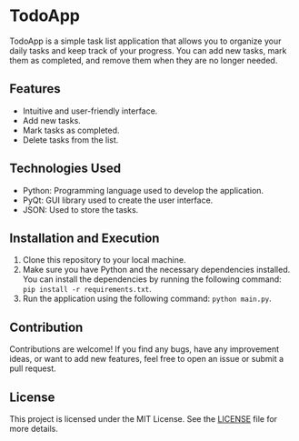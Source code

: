 # TodoApp

TodoApp is a simple task list application that allows you to organize your daily tasks and keep track of your progress. You can add new tasks, mark them as completed, and remove them when they are no longer needed.

## Features

- Intuitive and user-friendly interface.
- Add new tasks.
- Mark tasks as completed.
- Delete tasks from the list.

## Technologies Used

- Python: Programming language used to develop the application.
- PyQt: GUI library used to create the user interface.
- JSON: Used to store the tasks.

## Installation and Execution

1. Clone this repository to your local machine.
2. Make sure you have Python and the necessary dependencies installed. You can install the dependencies by running the following command: `pip install -r requirements.txt`.
3. Run the application using the following command: `python main.py`.

## Contribution

Contributions are welcome! If you find any bugs, have any improvement ideas, or want to add new features, feel free to open an issue or submit a pull request.

## License

This project is licensed under the MIT License. See the [LICENSE](LICENSE) file for more details.

